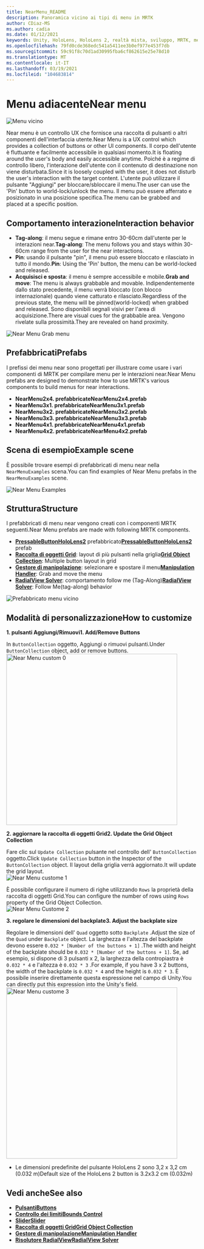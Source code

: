 ```yaml
---
title: NearMenu_README
description: Panoramica vicino ai tipi di menu in MRTK
author: CDiaz-MS
ms.author: cadia
ms.date: 01/12/2021
keywords: Unity, HoloLens, HoloLens 2, realtà mista, sviluppo, MRTK, menu near,
ms.openlocfilehash: 79fd0cde368edc541a5411ee3b0ef977e453f7db
ms.sourcegitcommit: 59c91f8c70d1ad30995fba6cf862615e25e78d10
ms.translationtype: MT
ms.contentlocale: it-IT
ms.lasthandoff: 03/19/2021
ms.locfileid: "104683814"
---
```

# <a name="near-menu"></a><span data-ttu-id="18e76-104">Menu adiacente</span><span class="sxs-lookup"><span data-stu-id="18e76-104">Near menu</span></span>

![Menu vicino](../images/near-menu/MRTK_UX_NearMenu.png)

<span data-ttu-id="18e76-106">Near menu è un controllo UX che fornisce una raccolta di pulsanti o altri componenti dell'interfaccia utente.</span><span class="sxs-lookup"><span data-stu-id="18e76-106">Near Menu is a UX control which provides a collection of buttons or other UI components.</span></span> <span data-ttu-id="18e76-107">Il corpo dell'utente è fluttuante e facilmente accessibile in qualsiasi momento.</span><span class="sxs-lookup"><span data-stu-id="18e76-107">It is floating around the user's body and easily accessible anytime.</span></span> <span data-ttu-id="18e76-108">Poiché è a regime di controllo libero, l'interazione dell'utente con il contenuto di destinazione non viene disturbata.</span><span class="sxs-lookup"><span data-stu-id="18e76-108">Since it is loosely coupled with the user, it does not disturb the user's interaction with the target content.</span></span> <span data-ttu-id="18e76-109">L'utente può utilizzare il pulsante "Aggiungi" per bloccare/sbloccare il menu.</span><span class="sxs-lookup"><span data-stu-id="18e76-109">The user can use the 'Pin' button to world-lock/unlock the menu.</span></span> <span data-ttu-id="18e76-110">Il menu può essere afferrato e posizionato in una posizione specifica.</span><span class="sxs-lookup"><span data-stu-id="18e76-110">The menu can be grabbed and placed at a specific position.</span></span>

## <a name="interaction-behavior"></a><span data-ttu-id="18e76-111">Comportamento interazione</span><span class="sxs-lookup"><span data-stu-id="18e76-111">Interaction behavior</span></span>

- <span data-ttu-id="18e76-112">**Tag-along**: il menu segue e rimane entro 30-60cm dall'utente per le interazioni near.</span><span class="sxs-lookup"><span data-stu-id="18e76-112">**Tag-along**: The menu follows you and stays within 30-60cm range from the user for the near interactions.</span></span>
- <span data-ttu-id="18e76-113">**Pin**: usando il pulsante "pin", il menu può essere bloccato e rilasciato in tutto il mondo.</span><span class="sxs-lookup"><span data-stu-id="18e76-113">**Pin**: Using the 'Pin' button, the menu can be world-locked and released.</span></span>
- <span data-ttu-id="18e76-114">**Acquisisci e sposta**: il menu è sempre accessibile e mobile.</span><span class="sxs-lookup"><span data-stu-id="18e76-114">**Grab and move**: The menu is always grabbable and movable.</span></span> <span data-ttu-id="18e76-115">Indipendentemente dallo stato precedente, il menu verrà bloccato (con blocco internazionale) quando viene catturato e rilasciato.</span><span class="sxs-lookup"><span data-stu-id="18e76-115">Regardless of the previous state, the menu will be pinned(world-locked) when grabbed and released.</span></span> <span data-ttu-id="18e76-116">Sono disponibili segnali visivi per l'area di acquisizione.</span><span class="sxs-lookup"><span data-stu-id="18e76-116">There are visual cues for the grabbable area.</span></span> <span data-ttu-id="18e76-117">Vengono rivelate sulla prossimità.</span><span class="sxs-lookup"><span data-stu-id="18e76-117">They are revealed on hand proximity.</span></span>

<img src="../images/near-menu/MRTK_UX_NearMenu_Grab.png" alt="Near Menu Grab menu">

## <a name="prefabs"></a><span data-ttu-id="18e76-118">Prefabbricati</span><span class="sxs-lookup"><span data-stu-id="18e76-118">Prefabs</span></span>

<span data-ttu-id="18e76-119">I prefissi dei menu near sono progettati per illustrare come usare i vari componenti di MRTK per compilare menu per le interazioni near.</span><span class="sxs-lookup"><span data-stu-id="18e76-119">Near Menu prefabs are designed to demonstrate how to use MRTK's various components to build menus for near interactions.</span></span>

- <span data-ttu-id="18e76-120">**NearMenu2x4. prefabbricate**</span><span class="sxs-lookup"><span data-stu-id="18e76-120">**NearMenu2x4.prefab**</span></span>
- <span data-ttu-id="18e76-121">**NearMenu3x1. prefabbricate**</span><span class="sxs-lookup"><span data-stu-id="18e76-121">**NearMenu3x1.prefab**</span></span>
- <span data-ttu-id="18e76-122">**NearMenu3x2. prefabbricate**</span><span class="sxs-lookup"><span data-stu-id="18e76-122">**NearMenu3x2.prefab**</span></span>
- <span data-ttu-id="18e76-123">**NearMenu3x3. prefabbricate**</span><span class="sxs-lookup"><span data-stu-id="18e76-123">**NearMenu3x3.prefab**</span></span>
- <span data-ttu-id="18e76-124">**NearMenu4x1. prefabbricate**</span><span class="sxs-lookup"><span data-stu-id="18e76-124">**NearMenu4x1.prefab**</span></span>
- <span data-ttu-id="18e76-125">**NearMenu4x2. prefabbricate**</span><span class="sxs-lookup"><span data-stu-id="18e76-125">**NearMenu4x2.prefab**</span></span>

## <a name="example-scene"></a><span data-ttu-id="18e76-126">Scena di esempio</span><span class="sxs-lookup"><span data-stu-id="18e76-126">Example scene</span></span>

<span data-ttu-id="18e76-127">È possibile trovare esempi di prefabbricati di menu near nella `NearMenuExamples` scena.</span><span class="sxs-lookup"><span data-stu-id="18e76-127">You can find examples of Near Menu prefabs in the `NearMenuExamples` scene.</span></span>

<img src="../images/near-menu/MRTK_UX_NearMenu_Examples.png" alt="Near Menu Examples">

## <a name="structure"></a><span data-ttu-id="18e76-128">Struttura</span><span class="sxs-lookup"><span data-stu-id="18e76-128">Structure</span></span>

<span data-ttu-id="18e76-129">I prefabbricati di menu near vengono creati con i componenti MRTK seguenti.</span><span class="sxs-lookup"><span data-stu-id="18e76-129">Near Menu prefabs are made with following MRTK components.</span></span>

- <span data-ttu-id="18e76-130">[**PressableButtonHoloLens2**](Button.md) prefabbricato</span><span class="sxs-lookup"><span data-stu-id="18e76-130">[**PressableButtonHoloLens2**](Button.md) prefab</span></span>
- <span data-ttu-id="18e76-131">[**Raccolta di oggetti Grid**](ObjectCollection.md): layout di più pulsanti nella griglia</span><span class="sxs-lookup"><span data-stu-id="18e76-131">[**Grid Object Collection**](ObjectCollection.md): Multiple button layout in grid</span></span>
- <span data-ttu-id="18e76-132">[**Gestore di manipolazione**](ManipulationHandler.md): selezionare e spostare il menu</span><span class="sxs-lookup"><span data-stu-id="18e76-132">[**Manipulation Handler**](ManipulationHandler.md): Grab and move the menu</span></span>
- <span data-ttu-id="18e76-133">[**RadialView Solver**](solvers/Solver.md): comportamento follow me (Tag-Along)</span><span class="sxs-lookup"><span data-stu-id="18e76-133">[**RadialView Solver**](solvers/Solver.md): Follow Me(tag-along) behavior</span></span>

![Prefabbricato menu vicino](../images/near-menu/MRTK_UX_NearMenu_Structure.png)

## <a name="how-to-customize"></a><span data-ttu-id="18e76-135">Modalità di personalizzazione</span><span class="sxs-lookup"><span data-stu-id="18e76-135">How to customize</span></span>

<span data-ttu-id="18e76-136">**1. pulsanti Aggiungi/Rimuovi**</span><span class="sxs-lookup"><span data-stu-id="18e76-136">**1. Add/Remove Buttons**</span></span>

<span data-ttu-id="18e76-137">In `ButtonCollection` oggetto, Aggiungi o rimuovi pulsanti.</span><span class="sxs-lookup"><span data-stu-id="18e76-137">Under `ButtonCollection` object, add or remove buttons.</span></span>  
<img src="../images/near-menu/MRTK_UX_NearMenu_Custom0.png" width="450" alt="Near Menu custom 0">

<span data-ttu-id="18e76-138">**2. aggiornare la raccolta di oggetti Grid**</span><span class="sxs-lookup"><span data-stu-id="18e76-138">**2. Update the Grid Object Collection**</span></span>

<span data-ttu-id="18e76-139">Fare clic sul `Update Collection` pulsante nel controllo dell' `ButtonCollection` oggetto.</span><span class="sxs-lookup"><span data-stu-id="18e76-139">Click `Update Collection` button in the Inspector of the `ButtonCollection` object.</span></span> <span data-ttu-id="18e76-140">Il layout della griglia verrà aggiornato.</span><span class="sxs-lookup"><span data-stu-id="18e76-140">It will update the grid layout.</span></span>  
<img src="../images/near-menu/MRTK_UX_NearMenu_Custom1.png" alt="Near Menu custome 1">

<span data-ttu-id="18e76-141">È possibile configurare il numero di righe utilizzando `Rows` la proprietà della raccolta di oggetti Grid.</span><span class="sxs-lookup"><span data-stu-id="18e76-141">You can configure the number of rows using `Rows` property of the Grid Object Collection.</span></span>  
<img src="../images/near-menu/MRTK_UX_NearMenu_Custom2.png" alt="Near Menu Custome 2">

<span data-ttu-id="18e76-142">**3. regolare le dimensioni del backplate**</span><span class="sxs-lookup"><span data-stu-id="18e76-142">**3. Adjust the backplate size**</span></span>

<span data-ttu-id="18e76-143">Regolare le dimensioni dell' `Quad` oggetto sotto `Backplate` .</span><span class="sxs-lookup"><span data-stu-id="18e76-143">Adjust the size of the `Quad` under `Backplate` object.</span></span> <span data-ttu-id="18e76-144">La larghezza e l'altezza del backplate devono essere `0.032 * [Number of the buttons + 1]` .</span><span class="sxs-lookup"><span data-stu-id="18e76-144">The width and height of the backplate should be `0.032 * [Number of the buttons + 1]`.</span></span> <span data-ttu-id="18e76-145">Se, ad esempio, si dispone di 3 pulsanti x 2, la larghezza della contropiastra è `0.032 * 4` e l'altezza è `0.032 * 3` .</span><span class="sxs-lookup"><span data-stu-id="18e76-145">For example, if you have 3 x 2 buttons, the width of the backplate is `0.032 * 4` and the height is `0.032 * 3`.</span></span> <span data-ttu-id="18e76-146">È possibile inserire direttamente questa espressione nel campo di Unity.</span><span class="sxs-lookup"><span data-stu-id="18e76-146">You can directly put this expression into the Unity's field.</span></span>  
<img src="../images/near-menu/MRTK_UX_NearMenu_Custom3.png" width="450" alt="Near Menu custome 3">

- <span data-ttu-id="18e76-147">Le dimensioni predefinite del pulsante HoloLens 2 sono 3,2 x 3,2 cm (0.032 m)</span><span class="sxs-lookup"><span data-stu-id="18e76-147">Default size of the HoloLens 2 button is 3.2x3.2 cm (0.032m)</span></span>

## <a name="see-also"></a><span data-ttu-id="18e76-148">Vedi anche</span><span class="sxs-lookup"><span data-stu-id="18e76-148">See also</span></span>

- [<span data-ttu-id="18e76-149">**Pulsanti**</span><span class="sxs-lookup"><span data-stu-id="18e76-149">**Buttons**</span></span>](Button.md)
- [<span data-ttu-id="18e76-150">**Controllo dei limiti**</span><span class="sxs-lookup"><span data-stu-id="18e76-150">**Bounds Control**</span></span>](BoundsControl.md)
- [<span data-ttu-id="18e76-151">**Slider**</span><span class="sxs-lookup"><span data-stu-id="18e76-151">**Slider**</span></span>](Sliders.md)
- [<span data-ttu-id="18e76-152">**Raccolta di oggetti Grid**</span><span class="sxs-lookup"><span data-stu-id="18e76-152">**Grid Object Collection**</span></span>](ObjectCollection.md)
- [<span data-ttu-id="18e76-153">**Gestore di manipolazione**</span><span class="sxs-lookup"><span data-stu-id="18e76-153">**Manipulation Handler**</span></span>](ManipulationHandler.md)
- [<span data-ttu-id="18e76-154">**Risolutore RadialView**</span><span class="sxs-lookup"><span data-stu-id="18e76-154">**RadialView Solver**</span></span>](solvers/Solver.md)

